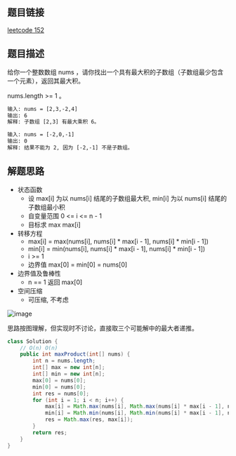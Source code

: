 ## 题目链接

[leetcode 152](https://leetcode.cn/problems/maximum-product-subarray/)  

## 题目描述

给你一个整数数组 nums ，请你找出一个具有最大积的子数组（子数组最少包含一个元素），返回其最大积。

nums.length >= 1 。

```html
输入: nums = [2,3,-2,4]
输出: 6
解释: 子数组 [2,3] 有最大乘积 6。

输入: nums = [-2,0,-1]
输出: 0
解释: 结果不能为 2, 因为 [-2,-1] 不是子数组。
```

## 解题思路  

- 状态函数
  - 设 max[i] 为以 nums[i] 结尾的子数组最大积, min[i] 为以 nums[i] 结尾的子数组最小积
  - 自变量范围 0 <= i <= n - 1
  - 目标求 max max[i]
- 转移方程
  - max[i] = max(nums[i], nums[i] * max[i - 1], nums[i] * min[i - 1])
  - min[i] = min(nums[i], nums[i] * max[i - 1], nums[i] * min[i - 1])
  - i >= 1
  - 边界值 max[0] = min[0] = nums[0]
- 边界值及鲁棒性
  - n == 1 返回 max[0]
- 空间压缩
  - 可压缩, 不考虑

![image](https://user-images.githubusercontent.com/58321592/205189444-b1983bd9-818d-48f7-946a-c5fd3aa5b445.png)

思路按图理解，但实现时不讨论，直接取三个可能解中的最大者递推。

```java
class Solution {
    // O(n) O(n)
    public int maxProduct(int[] nums) {
        int n = nums.length;
        int[] max = new int[n];
        int[] min = new int[n];
        max[0] = nums[0];
        min[0] = nums[0];
        int res = nums[0];
        for (int i = 1; i < n; i++) {
            max[i] = Math.max(nums[i], Math.max(nums[i] * max[i - 1], nums[i] * min[i - 1]));
            min[i] = Math.min(nums[i], Math.min(nums[i] * max[i - 1], nums[i] * min[i - 1]));
            res = Math.max(res, max[i]);
        }
        return res;
    }
}
```

